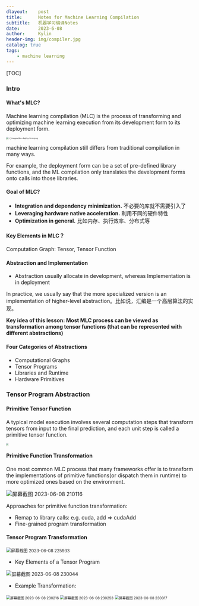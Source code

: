```yaml
---
dlayout:    post
title:      Notes for Machine Learning Compilation
subtitle:   机器学习编译Notes
date:       2023-6-08
author:     Kylin
header-img: img/compiler.jpg
catalog: true
tags:
    - machine learning
---
```




[TOC]

### Intro

#### What's MLC?

Machine learning compilation (MLC) is the process of transforming and optimizing machine learning execution from its development form to its deployment form.

<img src="https://kylinhub.oss-cn-shanghai.aliyuncs.com/dev-deploy-form.png" alt="../_images/dev-deploy-form.png" style="zoom:37%;" />

machine learning compilation still differs from traditional compilation in many ways.

For example, the deployment form can be a set of pre-defined library functions, and the ML compilation only translates the development forms onto calls into those libraries. 



#### Goal of MLC?

- **Integration and dependency minimization.** 不必要的库就不需要引入了
- **Leveraging hardware native acceleration.** 利用不同的硬件特性
- **Optimization in general.** 比如内存、执行效率、分布式等



#### Key Elements in MLC？

Computation Graph: Tensor, Tensor Function



#### Abstraction and Implementation

- Abstraction usually allocate in development, whereas Implementation is in deployment 

In practice, we usually say that the more specialized version is an implementation of higher-level abstraction。比如说，汇编是一个高层算法的实现。

**Key idea of this lesson: Most MLC process can be viewed as transformation among tensor functions (that can be represented with different abstractions)**



#### Four Categories of Abstractions

- Computational Graphs
- Tensor Programs
- Libraries and Runtime
- Hardware Primitives



### Tensor Program Abstraction

#### Primitive Tensor Function

A typical model execution involves several computation steps that transform tensors from input to the final prediction, and each unit step is called a primitive tensor function.

<img src="https://kylinhub.oss-cn-shanghai.aliyuncs.com/primitive_tensor_func.png" style="zoom:37%;" />

#### Primitive Function Transformation

One most common MLC process that many frameworks offer is to transform the implementations of primitive functions(or dispatch them in runtime) to more optimized ones based on the environment.

![屏幕截图 2023-06-08 210116](https://kylinhub.oss-cn-shanghai.aliyuncs.com/%E5%B1%8F%E5%B9%95%E6%88%AA%E5%9B%BE%202023-06-08%20210116.png)

Approaches for primitive function transformation:

- Remap to library calls: e.g. cuda, add => cudaAdd
- Fine-grained program transformation



#### Tensor Program Transformation

<img src="https://kylinhub.oss-cn-shanghai.aliyuncs.com/%E5%B1%8F%E5%B9%95%E6%88%AA%E5%9B%BE%202023-06-08%20225933.png" alt="屏幕截图 2023-06-08 225933" style="zoom:80%;" />

- Key Elements of a Tensor Program

<img src="https://kylinhub.oss-cn-shanghai.aliyuncs.com/%E5%B1%8F%E5%B9%95%E6%88%AA%E5%9B%BE%202023-06-08%20230044.png" alt="屏幕截图 2023-06-08 230044" style="zoom:90%;" />

- Example Transformation:

<img src="https://kylinhub.oss-cn-shanghai.aliyuncs.com/%E5%B1%8F%E5%B9%95%E6%88%AA%E5%9B%BE%202023-06-08%20230216.png" alt="屏幕截图 2023-06-08 230216" style="zoom:67%;" />

<img src="https://kylinhub.oss-cn-shanghai.aliyuncs.com/%E5%B1%8F%E5%B9%95%E6%88%AA%E5%9B%BE%202023-06-08%20230253.png" alt="屏幕截图 2023-06-08 230253" style="zoom:67%;" />

<img src="https://kylinhub.oss-cn-shanghai.aliyuncs.com/%E5%B1%8F%E5%B9%95%E6%88%AA%E5%9B%BE%202023-06-08%20230317.png" alt="屏幕截图 2023-06-08 230317" style="zoom:67%;" />





















